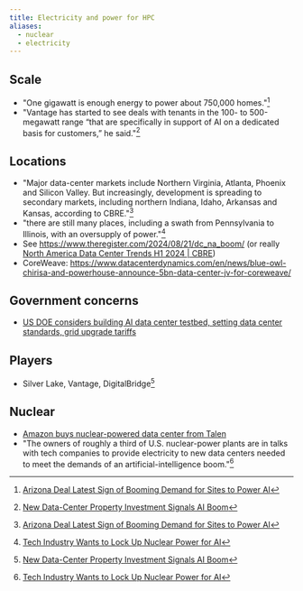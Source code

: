 ```yaml
---
title: Electricity and power for HPC
aliases:
  - nuclear
  - electricity
---
```

## Scale

- "One gigawatt is enough energy to power about 750,000 homes."[^wsj2]
- "Vantage has started to see deals with tenants in the 100- to 500-megawatt range “that are specifically in support of AI on a dedicated basis for customers,” he said."[^wsj3]

## Locations

- "Major data-center markets include Northern Virginia, Atlanta, Phoenix and Silicon Valley. But increasingly, development is spreading to secondary markets, including northern Indiana, Idaho, Arkansas and Kansas, according to CBRE."[^wsj2]
- "there are still many places, including a swath from Pennsylvania to Illinois, with an oversupply of power."[^wsj1]
- See https://www.theregister.com/2024/08/21/dc_na_boom/ (or really [North America Data Center Trends H1 2024 | CBRE](https://www.cbre.com/insights/reports/north-america-data-center-trends-h1-2024))
- CoreWeave: https://www.datacenterdynamics.com/en/news/blue-owl-chirisa-and-powerhouse-announce-5bn-data-center-jv-for-coreweave/

## Government concerns

- [US DOE considers building AI data center testbed, setting data center standards, grid upgrade tariffs](https://www.datacenterdynamics.com/en/news/us-doe-considers-building-ai-data-center-testbed-data-center-standards-grid-upgrade-tariffs/)

## Players

- Silver Lake, Vantage, DigitalBridge[^wsj3]

## Nuclear

- [Amazon buys nuclear-powered data center from Talen](https://www.ans.org/news/article-5842/amazon-buys-nuclearpowered-data-center-from-talen/)
- "The owners of roughly a third of U.S. nuclear-power plants are in talks with tech companies to provide electricity to new data centers needed to meet the demands of an artificial-intelligence boom."[^wsj1]

[^wsj1]:  [Tech Industry Wants to Lock Up Nuclear Power for AI](https://www.wsj.com/business/energy-oil/tech-industry-wants-to-lock-up-nuclear-power-for-ai-6cb75316?st=8vqcog8mo5bsiey&reflink=article_copyURL_share)
[^wsj2]: [Arizona Deal Latest Sign of Booming Demand for Sites to Power AI](https://www.wsj.com/real-estate/arizona-deal-latest-sign-of-booming-demand-for-sites-to-power-ai-17e65ba2?st=6i8kpyv68ktr8wv&reflink=article_copyURL_share)
[^wsj3]: [New Data-Center Property Investment Signals AI Boom](https://www.wsj.com/real-estate/new-data-center-property-investment-signals-ai-boom-e4f436bd?st=xvtv8zbrt7h5wg3&reflink=article_copyURL_share)